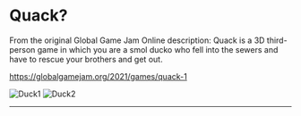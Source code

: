 # Quack?

From the original Global Game Jam Online description: Quack is a 3D third-person game in which you are a smol ducko who fell into the sewers and have to rescue your brothers and get out.

https://globalgamejam.org/2021/games/quack-1


![Duck1](https://ggj.s3.amazonaws.com/styles/game_content__wide/games/screenshots/2021/01/176902/screenshot_2021-01-30_220849.png?itok=8by2C0Tm&timestamp=1612074008)
![Duck2](https://ggj.s3.amazonaws.com/styles/game_content__wide/games/screenshots/2021/01/176902/screenshot_2021-01-30_220604.png?itok=GcU-f8H1&timestamp=1612074008)

---------------------------------------------------------------------------------------------------------------------------------------------------------------------
